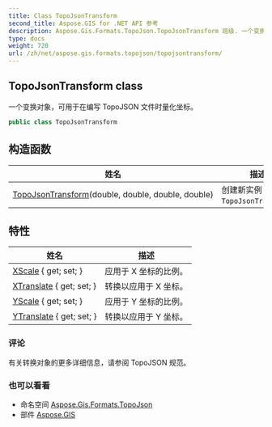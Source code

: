 ```yaml
---
title: Class TopoJsonTransform
second_title: Aspose.GIS for .NET API 参考
description: Aspose.Gis.Formats.TopoJson.TopoJsonTransform 班级. 一个变换对象可用于在编写 TopoJSON 文件时量化坐标
type: docs
weight: 720
url: /zh/net/aspose.gis.formats.topojson/topojsontransform/
---
```

## TopoJsonTransform class

一个变换对象，可用于在编写 TopoJSON 文件时量化坐标。

```csharp
public class TopoJsonTransform
```

## 构造函数

| 姓名 | 描述 |
| --- | --- |
| [TopoJsonTransform](topojsontransform/)(double, double, double, double) | 创建新实例`TopoJsonTransform`. |

## 特性

| 姓名 | 描述 |
| --- | --- |
| [XScale](../../aspose.gis.formats.topojson/topojsontransform/xscale/) { get; set; } | 应用于 X 坐标的比例。 |
| [XTranslate](../../aspose.gis.formats.topojson/topojsontransform/xtranslate/) { get; set; } | 转换以应用于 X 坐标。 |
| [YScale](../../aspose.gis.formats.topojson/topojsontransform/yscale/) { get; set; } | 应用于 Y 坐标的比例。 |
| [YTranslate](../../aspose.gis.formats.topojson/topojsontransform/ytranslate/) { get; set; } | 转换以应用于 Y 坐标。 |

### 评论

有关转换对象的更多详细信息，请参阅 TopoJSON 规范。

### 也可以看看

* 命名空间 [Aspose.Gis.Formats.TopoJson](../../aspose.gis.formats.topojson/)
* 部件 [Aspose.GIS](../../)


